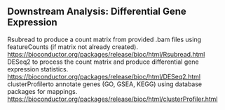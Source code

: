 
## Downstream Analysis: Differential Gene Expression
Rsubread to produce a count matrix from provided .bam files using featureCounts (if matrix not already created). https://bioconductor.org/packages/release/bioc/html/Rsubread.html  
DESeq2 to process the count matrix and produce differential gene expression statistics. https://bioconductor.org/packages/release/bioc/html/DESeq2.html  
clusterProfilerto annotate genes (GO, GSEA, KEGG) using database packages for mappings. https://bioconductor.org/packages/release/bioc/html/clusterProfiler.html  
